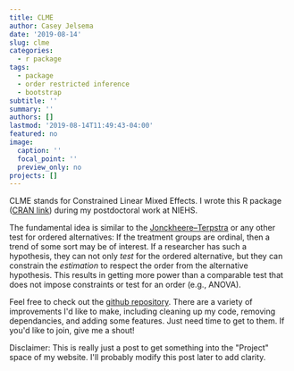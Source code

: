 ```yaml
---
title: CLME
author: Casey Jelsema
date: '2019-08-14'
slug: clme
categories:
  - r package
tags:
  - package
  - order restricted inference
  - bootstrap
subtitle: ''
summary: ''
authors: []
lastmod: '2019-08-14T11:49:43-04:00'
featured: no
image:
  caption: ''
  focal_point: ''
  preview_only: no
projects: []
---
```


CLME stands for Constrained Linear Mixed Effects. I wrote this R package ([CRAN link](https://cran.r-project.org/web/packages/CLME/index.html)) during my postdoctoral work at NIEHS. 

The fundamental idea is similar to the [Jonckheere–Terpstra](https://en.wikipedia.org/wiki/Jonckheere%27s_trend_test) or any other test for ordered alternatives: If the treatment groups are ordinal, then a trend of some sort may be of interest. If a researcher has such a hypothesis, they can not only *test* for the ordered alternative, but they can constrain the *estimation* to respect the order from the alternative hypothesis. This results in getting more power than a comparable test that does not impose constraints or test for an order (e.g., ANOVA).

Feel free to check out the [github repository](https://github.com/jelsema/CLME). There are a variety of improvements I'd like to make, including cleaning up my code, removing dependancies, and adding some features. Just need time to get to them. If you'd like to join, give me a shout!

Disclaimer: This is really just a post to get something into the "Project" space of my website. I'll probably modify this post later to add clarity.



